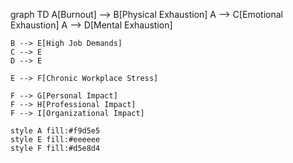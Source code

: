 graph TD
    A[Burnout] --> B[Physical Exhaustion]
    A --> C[Emotional Exhaustion]
    A --> D[Mental Exhaustion]
    
    B --> E[High Job Demands]
    C --> E
    D --> E
    
    E --> F[Chronic Workplace Stress]
    
    F --> G[Personal Impact]
    F --> H[Professional Impact]
    F --> I[Organizational Impact]
    
    style A fill:#f9d5e5
    style E fill:#eeeeee
    style F fill:#d5e8d4
